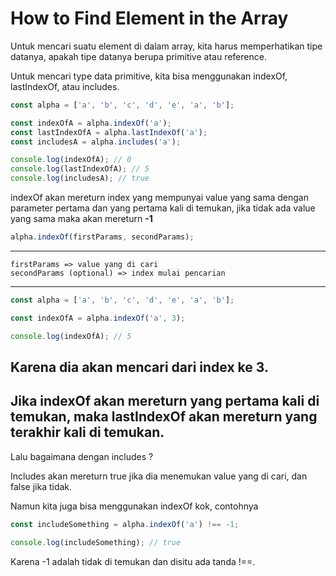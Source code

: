 # How to Find Element in the Array

Untuk mencari suatu element di dalam array, kita harus memperhatikan tipe datanya, apakah tipe datanya berupa primitive atau reference.

Untuk mencari type data primitive, kita bisa menggunakan indexOf, lastIndexOf, atau includes.

```javascript
const alpha = ['a', 'b', 'c', 'd', 'e', 'a', 'b'];

const indexOfA = alpha.indexOf('a');
const lastIndexOfA = alpha.lastIndexOf('a');
const includesA = alpha.includes('a');

console.log(indexOfA); // 0
console.log(lastIndexOfA); // 5
console.log(includesA); // true
```

indexOf akan mereturn index yang mempunyai value yang sama dengan parameter pertama dan yang pertama kali di temukan, jika tidak ada value yang sama maka akan mereturn **-1**

```javascript
alpha.indexOf(firstParams, secondParams);
```

---

```
firstParams => value yang di cari
secondParams (optional) => index mulai pencarian
```

---

```javascript
const alpha = ['a', 'b', 'c', 'd', 'e', 'a', 'b'];

const indexOfA = alpha.indexOf('a', 3);

console.log(indexOfA); // 5
```

## Karena dia akan mencari dari index ke 3.

## Jika indexOf akan mereturn yang pertama kali di temukan, maka lastIndexOf akan mereturn yang terakhir kali di temukan.

Lalu bagaimana dengan includes ?

Includes akan mereturn true jika dia menemukan value yang di cari, dan false jika tidak.

Namun kita juga bisa menggunakan indexOf kok, contohnya

```javascript
const includeSomething = alpha.indexOf('a') !== -1;

console.log(includeSomething); // true
```

Karena -1 adalah tidak di temukan dan disitu ada tanda !==.
